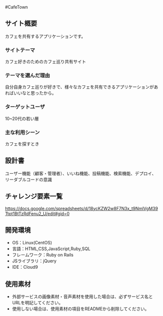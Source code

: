 #CafeTown

## サイト概要
カフェを共有するアプリケーションです。

### サイトテーマ
カフェ好きのためのカフェ巡り共有サイト

### テーマを選んだ理由
自分自身カフェ巡りが好きで、様々なカフェを共有できるアプリケーションがあればいいなと思ったから。

### ターゲットユーザ
10~20代の若い層

### 主な利用シーン
カフェを探すとき

## 設計書
ユーザー機能（顧客・管理者）、いいね機能、投稿機能、検索機能、デプロイ、リーダブルコードの意識

## チャレンジ要素一覧
https://docs.google.com/spreadsheets/d/18ycKZW2w8F7N3x_t9NmlVgM39Ttpt1BtTzRdFenu2_U/edit#gid=0


## 開発環境
- OS：Linux(CentOS)
- 言語：HTML,CSS,JavaScript,Ruby,SQL
- フレームワーク：Ruby on Rails
- JSライブラリ：jQuery
- IDE：Cloud9

## 使用素材
- 外部サービスの画像素材・音声素材を使用した場合は、必ずサービス名とURLを明記してください。
- 使用しない場合は、使用素材の項目をREADMEから削除してください。